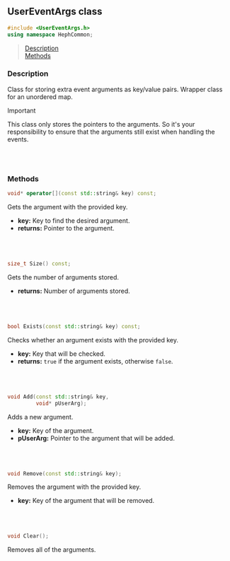 ## UserEventArgs class
```c++
#include <UserEventArgs.h>
using namespace HephCommon;
```

> [Description](#description)<br>
[Methods](#methods)



### Description
Class for storing extra event arguments as key/value pairs. Wrapper class for an unordered map.

> [!IMPORTANT]
> This class only stores the pointers to the arguments.
> So it's your responsibility to ensure that the arguments still exist when handling the events.

<br><br>



### Methods

```c++
void* operator[](const std::string& key) const;
```
Gets the argument with the provided key.
- **key:** Key to find the desired argument.
- **returns:** Pointer to the argument.
<br><br><br><br>

```c++
size_t Size() const;
```
Gets the number of arguments stored.
- **returns:** Number of arguments stored.
<br><br><br><br>

```c++
bool Exists(const std::string& key) const;
```
Checks whether an argument exists with the provided key.
- **key:** Key that will be checked.
- **returns:** ``true`` if the argument exists, otherwise ``false``.
<br><br><br><br>

```c++
void Add(const std::string& key,
         void* pUserArg);
```
Adds a new argument.
- **key:** Key of the argument.
- **pUserArg:** Pointer to the argument that will be added.
<br><br><br><br>

```c++
void Remove(const std::string& key);
```
Removes the argument with the provided key.
- **key:** Key of the argument that will be removed.
<br><br><br><br>

```c++
void Clear();
```
Removes all of the arguments.
